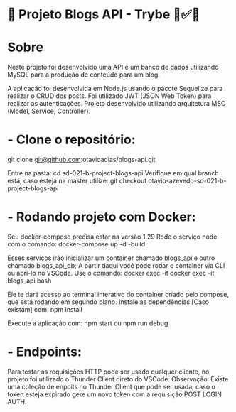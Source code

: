 # 🚧 Projeto Blogs API - Trybe 💚✅️🚧

# Sobre

Neste projeto foi desenvolvido uma API e um banco de dados utilizando MySQL para a produção de conteúdo para um blog.

A aplicação foi desenvolvida em Node.js usando o pacote Sequelize para realizar o CRUD dos posts.
Foi utilizado JWT (JSON Web Token) para realizar as autenticações.
Projeto desenvolvido utilizando arquitetura MSC (Model, Service, Controller).

# - Clone o repositório:
git clone git@github.com:otavioadias/blogs-api.git

Entre na pasta: cd sd-021-b-project-blogs-api
Verifique em qual branch está, caso esteja na master utilize: git checkout otavio-azevedo-sd-021-b-project-blogs-api

# - Rodando projeto com Docker:
Seu docker-compose precisa estar na versão 1.29 
Rode o serviço node com o comando: docker-compose up -d -build

Esses serviços irão inicializar um container chamado blogs_api e outro chamado blogs_api_db;
A partir daqui você pode rodar o container via CLI ou abri-lo no VSCode.
Use o comando: docker exec -it docker exec -it blogs_api bash

Ele te dará acesso ao terminal interativo do container criado pelo compose, que está rodando em segundo plano.
Instale as dependências [Caso existam] com: npm install

Execute a aplicação com: npm start ou npm run debug

# - Endpoints:
Para testar as requisições HTTP pode ser usado qualquer cliente, no projeto foi utilizado o Thunder Client direto do VSCode.
Observação: Existe uma coleção de enpoits no Thunder Client que pode ser usada, caso o token esteja expirado gere um novo token com a requisição POST LOGIN AUTH.

<!-- Olá, Tryber!

Esse é apenas um arquivo inicial para o README do seu projeto.

É essencial que você preencha esse documento por conta própria, ok?

Não deixe de usar nossas dicas de escrita de README de projetos, e deixe sua criatividade brilhar!

⚠️ IMPORTANTE: você precisa deixar nítido:
- quais arquivos/pastas foram desenvolvidos por você; 
- quais arquivos/pastas foram desenvolvidos por outra pessoa estudante;
- quais arquivos/pastas foram desenvolvidos pela Trybe.

-->
